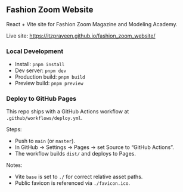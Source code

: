 ## Fashion Zoom Website

React + Vite site for Fashion Zoom Magazine and Modeling Academy.

Live site: https://itzpraveen.github.io/fashion_zoom_website/

### Local Development

- Install: `pnpm install`
- Dev server: `pnpm dev`
- Production build: `pnpm build`
- Preview build: `pnpm preview`

### Deploy to GitHub Pages

This repo ships with a GitHub Actions workflow at `.github/workflows/deploy.yml`.

Steps:
- Push to `main` (or `master`).
- In GitHub → Settings → Pages → set Source to “GitHub Actions”.
- The workflow builds `dist/` and deploys to Pages.

Notes:
- Vite `base` is set to `./` for correct relative asset paths.
- Public favicon is referenced via `./favicon.ico`.
